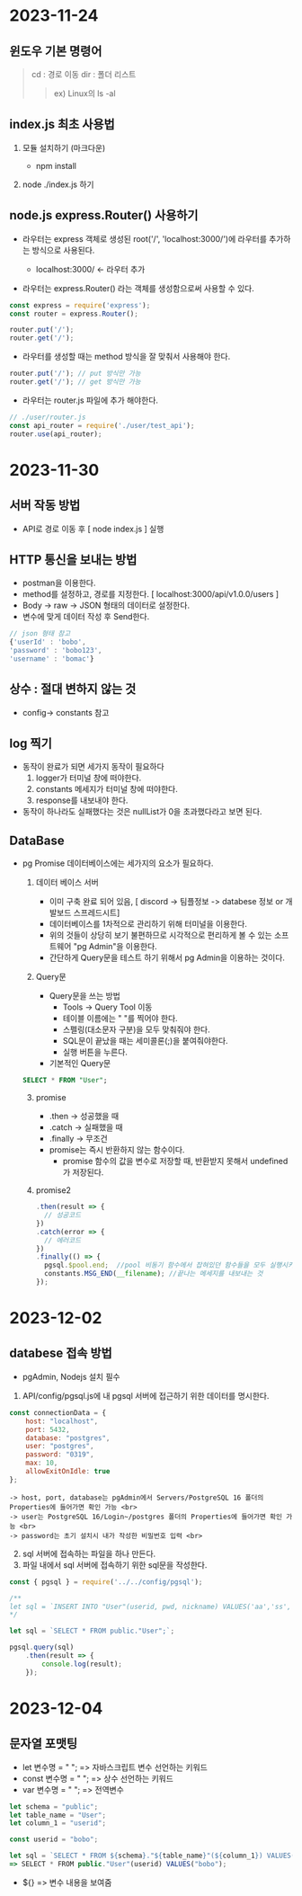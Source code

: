 # 2023-11-24
## 윈도우 기본 명령어
  > cd : 경로 이동
  > dir : 폴더 리스트
  >  >   ex) Linux의 ls -al
 
## index.js 최초 사용법
1. 모듈 설치하기 (마크다운)
    - npm install

2. node ./index.js 하기


## node.js express.Router() 사용하기
- 라우터는 express 객체로 생성된 root('/', 'localhost:3000/')에 라우터를 추가하는 방식으로 사용된다.
    - localhost:3000/ <- 라우터 추가

- 라우터는 express.Router() 라는 객체를 생성함으로써 사용할 수 있다.
  
``` js
const express = require('express');
const router = express.Router();

router.put('/');
router.get('/');
```

- 라우터를 생성할 때는 method 방식을 잘 맞춰서 사용해야 한다.
``` js
router.put('/'); // put 방식만 가능
router.get('/'); // get 방식만 가능
```
- 라우터는 router.js 파일에 추가 해야한다.
```js
// ./user/router.js
const api_router = require('./user/test_api');
router.use(api_router);
```

# 2023-11-30

## 서버 작동 방법
  - API로 경로 이동 후 [ node index.js ] 실행
 
## HTTP 통신을 보내는 방법
 - postman을 이용한다.
 - method를 설정하고, 경로를 지정한다. [ localhost:3000/api/v1.0.0/users ]
 - Body -> raw -> JSON 형태의 데이터로 설정한다.
 - 변수에 맞게 데이터 작성 후 Send한다.

```js
// json 형태 참고
{'userId' : 'bobo',
'password' : 'bobo123',
'username' : 'bomac'}
```

## 상수 : 절대 변하지 않는 것
  - config-> constants 참고

## log 찍기
   - 동작이 완료가 되면 세가지 동작이 필요하다
     1. logger가 터미널 창에 떠야한다.
     2. constants 메세지가 터미널 창에 떠야한다.
     3. response를 내보내야 한다.
  - 동작이 하나라도 실패했다는 것은 nullList가 0을 초과했다라고 보면 된다.

## DataBase
 - pg Promise 데이터베이스에는 세가지의 요소가 필요하다.
     1. 데이터 베이스 서버
        - 이미 구축 완료 되어 있음, [ discord -> 팀플정보 -> databese 정보 or 개발보드 스프레드시트]
        - 데이터베이스를 1차적으로 관리하기 위해 터미널을 이용한다.
        - 위의 것들이 상당히 보기 불편하므로 시각적으로 편리하게 볼 수 있는 소프트웨어 "pg Admin"을 이용한다.
        - 간단하게 Query문을 테스트 하기 위해서 pg Admin을 이용하는 것이다.
       
     2. Query문
        - Query문을 쓰는 방법
          - Tools -> Query Tool 이동
          - 테이블 이름에는 " "를 찍어야 한다.
          - 스펠링(대소문자 구분)을 모두 맞춰줘야 한다.
          - SQL문이 끝났을 때는 세미콜론(;)을 붙여줘야한다.
          - 실행 버튼을 누른다.
        - 기본적인 Query문
          <br>
      ```SQL
      SELECT * FROM "User";
      ```
      
     3. promise
        - .then -> 성공했을 때
        - .catch -> 실패했을 때
        - .finally -> 무조건
        - promise는 즉시 반환하지 않는 함수이다.
          - promise 함수의 값을 변수로 저장할 때, 반환받지 못해서 undefined가 저장된다.

    4. promise2
       ```js
       .then(result => {
         // 성공코드
       })
       .catch(error => {
         // 에러코드
       })
       .finally(() => {
         pgsql.$pool.end;  //pool 비동기 함수에서 잡혀있던 함수들을 모두 실행시키는 것
         constants.MSG_END(__filename); //끝나는 메세지를 내보내는 것
       });
       ```

# 2023-12-02

## databese 접속 방법
  * pgAdmin, Nodejs 설치 필수
1. API/config/pgsql.js에 내 pgsql 서버에 접근하기 위한 데이터를 명시한다.
```js
const connectionData = {
    host: "localhost",
    port: 5432,
    database: "postgres",
    user: "postgres",
    password: "0319",
    max: 10,
    allowExitOnIdle: true 
};
```
    -> host, port, database는 pgAdmin에서 Servers/PostgreSQL 16 폴더의 Properties에 들어가면 확인 가능 <br>
    -> user는 PostgreSQL 16/Login~/postgres 폴더의 Properties에 들어가면 확인 가능 <br>
    -> password는 초기 설치시 내가 작성한 비밀번호 입력 <br>
2. sql 서버에 접속하는 파일을 하나 만든다.
3. 파일 내에서 sql 서버에 접속하기 위한 sql문을 작성한다.
```js
const { pgsql } = require('../../config/pgsql');

/** 
let sql = `INSERT INTO "User"(userid, pwd, nickname) VALUES('aa','ss', 'dd');`;
*/

let sql = `SELECT * FROM public."User";`;

pgsql.query(sql)
    .then(result => {
        console.log(result);
    });
```

# 2023-12-04

## 문자열 포맷팅
  - let 변수명 = " "; => 자바스크립트 변수 선언하는 키워드
  - const 변수명 = " "; => 상수 선언하는 키워드
  - var 변수명 = " "; => 전역변수

```js
let schema = "public";
let table_name = "User";
let column_1 = "userid";

const userid = "bobo";

let sql = `SELECT * FROM ${schema}."${table_name}"(${column_1}) VALUES("${userid}");`;
=> SELECT * FROM public."User"(userid) VALUES("bobo");
```

  - ${} => 변수 내용을 보여줌
